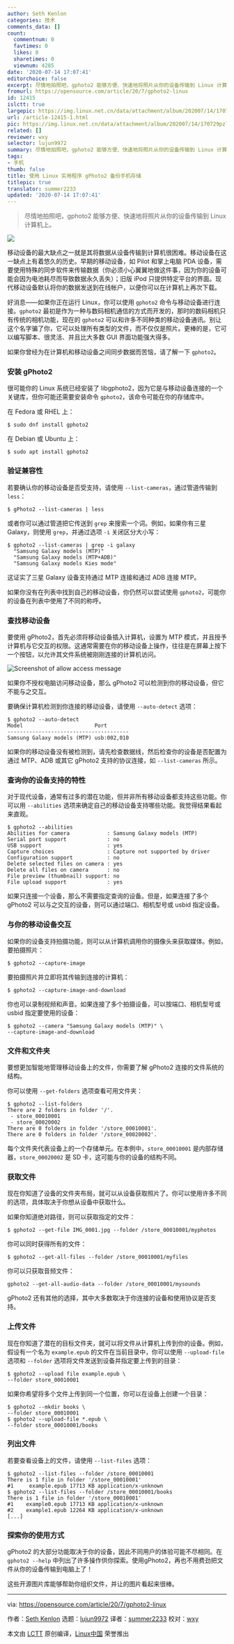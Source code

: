 ```yaml
---
author: Seth Kenlon
categories: 技术
comments_data: []
count:
  commentnum: 0
  favtimes: 0
  likes: 0
  sharetimes: 0
  viewnum: 4285
date: '2020-07-14 17:07:41'
editorchoice: false
excerpt: 尽情地拍照吧，gphoto2 能够方便、快速地将照片从你的设备传输到 Linux 计算机上。
fromurl: https://opensource.com/article/20/7/gphoto2-linux
id: 12415
islctt: true
largepic: https://img.linux.net.cn/data/attachment/album/202007/14/170729pzljppapojy44ro4.jpg
url: /article-12415-1.html
pic: https://img.linux.net.cn/data/attachment/album/202007/14/170729pzljppapojy44ro4.jpg.thumb.jpg
related: []
reviewer: wxy
selector: lujun9972
summary: 尽情地拍照吧，gphoto2 能够方便、快速地将照片从你的设备传输到 Linux 计算机上。
tags:
- 手机
thumb: false
title: 使用 Linux 实用程序 gPhoto2 备份手机存储
titlepic: true
translator: summer2233
updated: '2020-07-14 17:07:41'
---
```



> 
> 尽情地拍照吧，gphoto2 能够方便、快速地将照片从你的设备传输到 Linux 计算机上。
> 
> 
> 


![](/data/attachment/album/202007/14/170729pzljppapojy44ro4.jpg)


移动设备的最大缺点之一就是其将数据从设备传输到计算机很困难。移动设备在这一缺点上有着悠久的历史。早期的移动设备，如 Pilot 和掌上电脑 PDA 设备，需要使用特殊的同步软件来传输数据（你必须小心翼翼地做这件事，因为你的设备可能会因为电池耗尽而导致数据永久丢失）；旧版 iPod 只提供特定平台的界面。现代移动设备默认将你的数据发送到在线帐户，以便你可以在计算机上再次下载。


好消息——如果你正在运行 Linux，你可以使用 `gphoto2` 命令与移动设备进行连接。`gphoto2` 最初是作为一种与数码相机通信的方式而开发的，那时的数码相机只有传统的相机功能，现在的 `gphoto2` 可以和许多不同种类的移动设备通讯。别让这个名字骗了你，它可以处理所有类型的文件，而不仅仅是照片。更棒的是，它可以编写脚本、很灵活、并且比大多数 GUI 界面功能强大得多。


如果你曾经为在计算机和移动设备之间同步数据而苦恼，请了解一下 `gphoto2`。


### 安装 gPhoto2


很可能你的 Linux 系统已经安装了 libgphoto2，因为它是与移动设备连接的一个关键库，但你可能还需要安装命令 `gphoto2`，该命令可能在你的存储库中。


在 Fedora 或 RHEL 上：



```
$ sudo dnf install gphoto2

```

在 Debian 或 Ubuntu 上：



```
$ sudo apt install gphoto2

```

### 验证兼容性


若要确认你的移动设备是否受支持，请使用 `--list-cameras`，通过管道传输到 `less`：



```
$ gPhoto2 --list-cameras | less

```

或者你可以通过管道把它传送到 `grep` 来搜索一个词。例如，如果你有三星 Galaxy，则使用 `grep`，并通过选项 `-i` 关闭区分大小写：



```
$ gphoto2 --list-cameras | grep -i galaxy
  "Samsung Galaxy models (MTP)"
  "Samsung Galaxy models (MTP+ADB)"
  "Samsung Galaxy models Kies mode"

```

这证实了三星 Galaxy 设备支持通过 MTP 连接和通过 ADB 连接 MTP。


如果你没有在列表中找到自己的移动设备，你仍然可以尝试使用 `gphoto2`，可能你的设备在列表中使用了不同的称呼。


### 查找移动设备


要使用 gPhoto2，首先必须将移动设备插入计算机，设置为 MTP 模式，并且授予计算机与它交互的权限。这通常需要在你的移动设备上操作，往往是在屏幕上按下一个按钮，以允许其文件系统被刚刚连接的计算机访问。


![Screenshot of allow access message](/data/attachment/album/202007/14/170754bykbnl4mkk6zemw1.jpg "Screenshot of allow access message")


如果你不授权电脑访问移动设备，那么 gPhoto2 可以检测到你的移动设备，但它不能与之交互。


要确保计算机检测到你连接的移动设备，请使用 `--auto-detect` 选项：



```
$ gphoto2 --auto-detect
Model                       Port
---------------------------------------
Samsung Galaxy models (MTP) usb:002,010

```

如果你的移动设备没有被检测到，请先检查数据线，然后检查你的设备是否配置为通过 MTP、ADB 或其它 gPhoto2 支持的协议连接，如 `--list-cameras` 所示。


### 查询你的设备支持的特性


对于现代设备，通常有过多的潜在功能，但并非所有移动设备都支持这些功能。你可以用 `--abilities` 选项来确定自己的移动设备支持哪些功能。我觉得结果看起来直观。



```
$ gphoto2 --abilities
Abilities for camera            : Samsung Galaxy models (MTP)
Serial port support             : no
USB support                     : yes
Capture choices                 : Capture not supported by driver
Configuration support           : no
Delete selected files on camera : yes
Delete all files on camera      : no
File preview (thumbnail) support: no
File upload support             : yes

```

如果只连接一个设备，那么不需要指定查询的设备。但是，如果连接了多个 gPhoto2 可以与之交互的设备，则可以通过端口、相机型号或 usbid 指定设备。


### 与你的移动设备交互


如果你的设备支持拍摄功能，则可以从计算机调用你的摄像头来获取媒体。例如，要拍摄照片：



```
$ gphoto2 --capture-image

```

要拍摄照片并立即将其传输到连接的计算机：



```
$ gphoto2 --capture-image-and-download

```

你也可以录制视频和声音。如果连接了多个拍摄设备，可以按端口、相机型号或 usbid 指定要使用的设备：



```
$ gphoto2 --camera "Samsung Galaxy models (MTP)" \
--capture-image-and-download

```

### 文件和文件夹


要想更加智能地管理移动设备上的文件，你需要了解 gPhoto2 连接的文件系统的结构。


你可以使用 `--get-folders` 选项查看可用文件夹：



```
$ gphoto2 --list-folders
There are 2 folders in folder '/'.                                            
 - store_00010001
 - store_00020002
There are 0 folders in folder '/store_00010001'.
There are 0 folders in folder '/store_00020002'.

```

每个文件夹代表设备上的一个存储单元。在本例中，`store_00010001` 是内部存储器，`store_00020002` 是 SD 卡，这可能与你的设备的结构不同。


### 获取文件


现在你知道了设备的文件夹布局，就可以从设备获取照片了。你可以使用许多不同的选项，具体取决于你想从设备中获取什么。


如果你知道绝对路径，则可以获取指定的文件：



```
$ gphoto2 --get-file IMG_0001.jpg --folder /store_00010001/myphotos

```

你可以同时获得所有的文件：



```
$ gphoto2 --get-all-files --folder /store_00010001/myfiles

```

你可以只获取音频文件：



```
gphoto2 --get-all-audio-data --folder /store_00010001/mysounds

```

gPhoto2 还有其他的选择，其中大多数取决于你连接的设备和使用协议是否支持。


### 上传文件


现在你知道了潜在的目标文件夹，就可以将文件从计算机上传到你的设备。例如，假设有一个名为 `example.epub` 的文件在当前目录中，你可以使用 `--upload-file` 选项和 `--folder` 选项将文件发送到设备并指定要上传到的目录：



```
$ gphoto2 --upload file example.epub \
--folder store_00010001

```

如果你希望将多个文件上传到同一个位置，你可以在设备上创建一个目录：



```
$ gphoto2 --mkdir books \
--folder store_00010001
$ gphoto2 --upload-file *.epub \
--folder store_00010001/books

```

### 列出文件


若要查看设备上的文件，请使用 `--list-files` 选项：



```
$ gphoto2 --list-files --folder /store_00010001
There is 1 file in folder '/store_00010001'
#1     example.epub 17713 KB application/x-unknown
$ gphoto2 --list-files --folder /store_00010001/books
There is 1 file in folder '/store_00010001'
#1    example0.epub 17713 KB application/x-unknown
#2    example1.epub 12264 KB application/x-unknown
[...]

```

### 探索你的使用方式


gPhoto2 的大部分功能取决于你的设备，因此不同用户的体验可能不尽相同。在 `gphoto2 --help` 中列出了许多操作供你探索。使用gPhoto2，再也不用费劲把文件从你的设备传输到电脑上了！


这些开源图片库能够帮助你组织文件，并让的图片看起来很棒。




---


via: <https://opensource.com/article/20/7/gphoto2-linux>


作者：[Seth Kenlon](https://opensource.com/users/seth) 选题：[lujun9972](https://github.com/lujun9972) 译者：[summer2233](https://github.com/summer2233) 校对：[wxy](https://github.com/wxy)


本文由 [LCTT](https://github.com/LCTT/TranslateProject) 原创编译，[Linux中国](https://linux.cn/) 荣誉推出